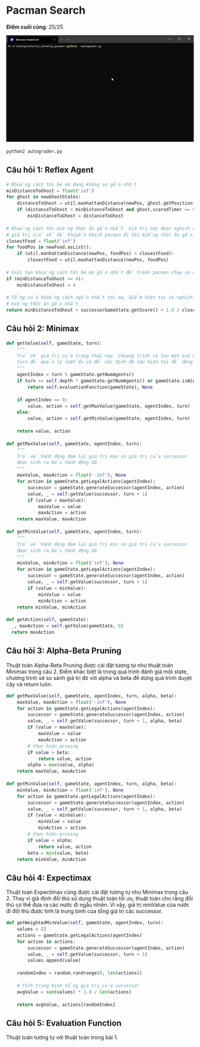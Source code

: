 # Pacman Search

**Điểm cuối cùng**: 25/25

![final grade](grade.gif)

```sh
python2 autograder.py
```

## Câu hỏi 1: Reflex Agent

```python
# Khoảng cách tới bé ma đang không sợ gần nhất
minDistanceToGhost = float('inf')
for ghost in newGhostStates:
    distanceToGhost = util.manhattanDistance(newPos, ghost.getPosition())
    if (distanceToGhost < minDistanceToGhost and ghost.scaredTimer == 0):
        minDistanceToGhost = distanceToGhost

# Khoảng cách tới miếng thức ăn gần nhất. Giá trị này được nghịch đảo trong
# giá trị trả về để khuyến khích pacman đi tới miếng thức ăn gần nhất.
closestFood = float('inf')
for foodPos in newFood.asList():
    if (util.manhattanDistance(newPos, foodPos) < closestFood):
        closestFood = util.manhattanDistance(newPos, foodPos)

# Giới hạn khoảng cách tới bé ma gần nhất để tránh pacman chạy xa quá mà quên mất ăn
if (minDistanceToGhost >= 4):
    minDistanceToGhost = 4

# Tổng của khoảng cách ngắn nhất tới ma, điểm hiện tại và nghịch đảo khoảng cách tới
# miếng thức ăn gần nhất
return minDistanceToGhost + successorGameState.getScore() + 1.0 / closestFood
```

## Câu hỏi 2: Minimax

```python
def getValue(self, gameState, turn):
    """
    Trả về giá trị của trạng thái này. Chương trình có lưu một biến
    turn để quản lý lượt đi và để xác định độ sâu hiện tại để dừng đệ quy.
    """
    agentIndex = turn % gameState.getNumAgents()
    if turn >= self.depth * gameState.getNumAgents() or gameState.isWin() or gameState.isLose():
        return self.evaluationFunction(gameState), None

    if agentIndex == 0:
        value, action = self.getMaxValue(gameState, agentIndex, turn)
    else:
        value, action = self.getMinValue(gameState, agentIndex, turn)

    return value, action

def getMaxValue(self, gameState, agentIndex, turn):
    """
    Trả về hành động đem lại giá trị max và giá trị của successor
    được sinh ra bởi hành động đó
    """
    maxValue, maxAction = float('-inf'), None
    for action in gameState.getLegalActions(agentIndex):
        successor = gameState.generateSuccessor(agentIndex, action)
        value, _ = self.getValue(successor, turn + 1)
        if (value > maxValue):
            maxValue = value
            maxAction = action
    return maxValue, maxAction

def getMinValue(self, gameState, agentIndex, turn):
    """
    Trả về hành động đem lại giá trị min và giá trị của successor
    được sinh ra bởi hành động đó
    """
    minValue, minAction = float('inf'), None
    for action in gameState.getLegalActions(agentIndex):
        successor = gameState.generateSuccessor(agentIndex, action)
        value, _ = self.getValue(successor, turn + 1)
        if (value < minValue):
            minValue = value
            minAction = action
    return minValue, minAction

def getAction(self, gameState):
  _, maxAction = self.getValue(gameState, 0)
  return maxAction
```

## Câu hỏi 3: Alpha-Beta Pruning

Thuật toán Alpha-Beta Pruning được cài đặt tương tự như thuật toán Minimax trong câu 2. Điểm khác biệt là trong quá trình đánh giá một state, chương trình sẽ so sánh giá trị đó với alpha và beta để dừng quá trình duyệt cây và return luôn.

```python
def getMaxValue(self, gameState, agentIndex, turn, alpha, beta):
    maxValue, maxAction = float('-inf'), None
    for action in gameState.getLegalActions(agentIndex):
        successor = gameState.generateSuccessor(agentIndex, action)
        value, _ = self.getValue(successor, turn + 1, alpha, beta)
        if (value > maxValue):
            maxValue = value
            maxAction = action
        # thực hiện pruning
        if value > beta:
            return value, action
        alpha = max(value, alpha)
    return maxValue, maxAction

def getMinValue(self, gameState, agentIndex, turn, alpha, beta):
    minValue, minAction = float('inf'), None
    for action in gameState.getLegalActions(agentIndex):
        successor = gameState.generateSuccessor(agentIndex, action)
        value, _ = self.getValue(successor, turn + 1, alpha, beta)
        if (value < minValue):
            minValue = value
            minAction = action
        # thực hiện pruning
        if value < alpha:
            return value, action
        beta = min(value, beta)
    return minValue, minAction
```

## Câu hỏi 4: Expectimax

Thuật toán Expectimax cũng được cài đặt tương tự như Minimax trong câu 2. Thay vì giả định đối thủ sử dụng thuật toán tối ưu, thuật toán cho rằng đối thủ có thể đưa ra các nước đi ngẫu nhiên. Vì vậy, giá trị minValue của nước đi đối thủ được tính là trung bình của tổng giá trị các successor.

```py
def getWeightedMinValue(self, gameState, agentIndex, turn):
    values = []
    actions = gameState.getLegalActions(agentIndex)
    for action in actions:
        successor = gameState.generateSuccessor(agentIndex, action)
        value, _ = self.getValue(successor, turn + 1)
        values.append(value)

    randomIndex = random.randrange(0, len(actions))

    # Tính trung bình tổng giá trị của successor
    avgValue = sum(values) * 1.0 / len(actions)

    return avgValue, actions[randomIndex]
```

## Câu hỏi 5: Evaluation Function

Thuật toán tương tự với thuật toán trong bài 1.
